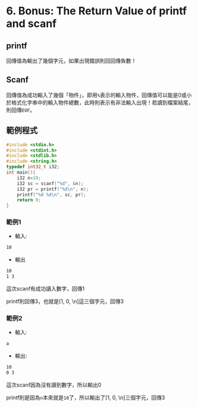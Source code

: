 # 6. Bonus: The Return Value of printf and scanf



## printf

回傳值為輸出了幾個字元，如果出現錯誤則回回傳負數！



## Scanf

回傳值為成功輸入了幾個「物件」，即用`%`表示的輸入物件，回傳值可以能是0或小於格式化字串中的輸入物件總數，此時則表示有非法輸入出現！若讀到檔案結尾，則回傳`EOF`。

## 範例程式

```c
#include <stdio.h>
#include <stdint.h>
#include <stdlib.h>
#include <string.h>
typedef int32_t i32;
int main(){
	i32 n=10;
	i32 sc = scanf("%d", &n);
	i32 pr = printf("%d\n", n);
	printf("%d %d\n", sc, pr);
	return 0;
}
```

### 範例1

- 輸入:

```bash
10
```

- 輸出

```bash
10
1 3
```

這次scanf有成功讀入數字，回傳1

printf則回傳3，也就是[1, 0, \n]這三個字元，回傳3

### 範例2

- 輸入:

```bash
a
```

- 輸出:

```bash
10
0 3
```

這次scanf因為沒有讀到數字，所以輸出0

printf則是因為`n`本來就是`10`了，所以輸出了[1, 0, \n]三個字元，回傳3